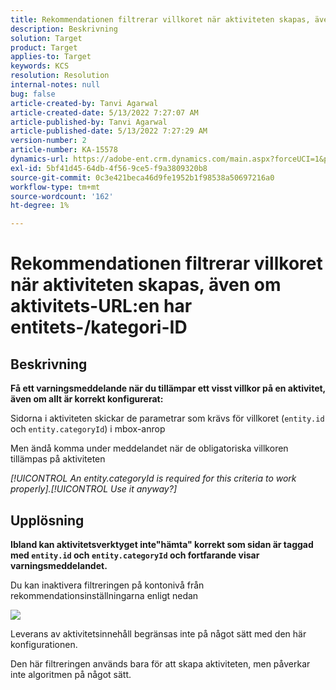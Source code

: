 ```yaml
---
title: Rekommendationen filtrerar villkoret när aktiviteten skapas, även om aktivitets-URL:en har entitets-/kategori-ID
description: Beskrivning
solution: Target
product: Target
applies-to: Target
keywords: KCS
resolution: Resolution
internal-notes: null
bug: false
article-created-by: Tanvi Agarwal
article-created-date: 5/13/2022 7:27:07 AM
article-published-by: Tanvi Agarwal
article-published-date: 5/13/2022 7:27:29 AM
version-number: 2
article-number: KA-15578
dynamics-url: https://adobe-ent.crm.dynamics.com/main.aspx?forceUCI=1&pagetype=entityrecord&etn=knowledgearticle&id=60604013-8ed2-ec11-a7b5-00224809c27a
exl-id: 5bf41d45-64db-4f56-9ce5-f9a3809320b8
source-git-commit: 0c3e421beca46d9fe1952b1f98538a50697216a0
workflow-type: tm+mt
source-wordcount: '162'
ht-degree: 1%

---
```


# Rekommendationen filtrerar villkoret när aktiviteten skapas, även om aktivitets-URL:en har entitets-/kategori-ID

## Beskrivning


<b>Få ett varningsmeddelande när du tillämpar ett visst villkor på en aktivitet, även om allt är korrekt konfigurerat:</b>

Sidorna i aktiviteten skickar de parametrar som krävs för villkoret (`entity.id` och `entity.categoryId`) i mbox-anrop 

Men ändå komma under meddelandet när de obligatoriska villkoren tillämpas på aktiviteten

*[!UICONTROL An entity.categoryId is required for this criteria to work properly].[!UICONTROL Use it anyway?]*


## Upplösning


<b>Ibland kan aktivitetsverktyget inte&quot;hämta&quot; korrekt som sidan är taggad med `entity.id` och `entity.categoryId` och fortfarande visar varningsmeddelandet.</b>



Du kan inaktivera filtreringen på kontonivå från rekommendationsinställningarna enligt nedan

![](http://omniture.custhelp.com/ci/inlineImage/get/3041012/5090ecb0bec7673ef3ad943bd35f9095)



Leverans av aktivitetsinnehåll begränsas inte på något sätt med den här konfigurationen.



Den här filtreringen används bara för att skapa aktiviteten, men påverkar inte algoritmen på något sätt.
